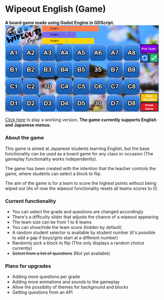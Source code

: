 # Wipeout English (Game)
**A board game made using Godot Engine in GDScript.**
![Wipeout game board](wipeout_game.png)

[Click here](https://games.tetsuo-travis.com/) to play a working version.
**The game currently supports English and Japanese menus.**

### About the game
This game is aimed at Japanese students learning English, but the base functionality can be used as a board game for any class or occasion (The gameplay functionality works independently).

The game has been created with the intention that the teacher controls the game, where students can select a block to flip.

The aim of the game is for a team to score the highest points without being wiped out (As of now the wipeout functionality resets all teams scores to 0).

### Current functionality
- You can select the grade and questions are changed accordingly
- There's a difficulty slider that adjusts the chance of a wipeout appearing
- The team size can be from 1 to 6 teams
- You can show/hide the team score (hidden by default)
- A random student selector is available by student number (it's possible to add a gap if boys/girls start at a different number)
- Randomly pick a block to flip (This only displays a random choice currently)
- ~~Select from a list of questions~~ (Not yet available)

### Plans for upgrades
- Adding more questions per grade
- Adding more animations and sounds to the gameplay
- Allow the possiblity of themes for background and blocks
- Getting questions from an API